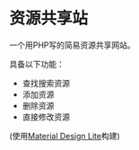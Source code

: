 # 资源共享站
一个用PHP写的简易资源共享网站。

具备以下功能：
* 查找搜索资源
* 添加资源
* 删除资源
* 直接修改资源

(使用[Material Design Lite](https://github.com/google/material-design-lite)构建)
